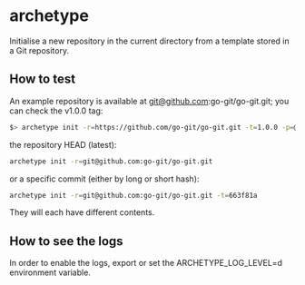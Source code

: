 # archetype

Initialise a new repository in the current directory from a template stored in a Git repository.

## How to test

An example repository is available at git@github.com:go-git/go-git.git; you can check the v1.0.0 tag:

```bash
$> archetype init -r=https://github.com/go-git/go-git.git -t=1.0.0 -p=@_test/parameters.yml
```

the repository HEAD (latest):

```bash
archetype init -r=git@github.com:go-git/go-git.git
```

or a specific commit (either by long or short hash):

```bash
archetype init -r=git@github.com:go-git/go-git.git -t=663f81a
```

They will each have different contents.

## How to see the logs

In order to enable the logs, export or set the ARCHETYPE_LOG_LEVEL=d environment variable.